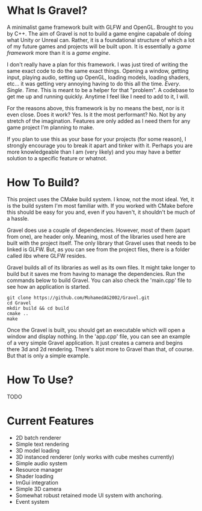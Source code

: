 # What Is Gravel?  
A minimalist game framework built with GLFW and OpenGL. Brought to you by C++. 
The aim of Gravel is not to build a game engine capabale of doing what Unity or Unreal can. Rather, it is a foundational structure of which a lot of my future games and projects will be built upon. It is essentially a _game framework_ more than it is a _game engine_. 

I don't really have a plan for this framework. I was just tired of writing the same exact code to do the same exact things. Opening a window, getting input, playing audio, setting up OpenGL, loading models, loading shaders, etc... it was getting very annoying having to do this all the time. _Every_. _Single_. _Time_. This is meant to be a helper for that "problem". A codebase to get me up and running quickly. Anytime I feel like I need to add to it, I will. 

For the reasons above, this framework is by no means the best, nor is it even close. Does it work? Yes. Is it the most performant? No. Not by any stretch of the imagination. Features are only added as I need them for any game project I'm planning to make. 

If you plan to use this as your base for your projects (for some reason), I strongly encourage you to break it apart and tinker with it. Perhaps you are more knowledgeable than I am (very likely) and you may have a better solution to a specific feature or whatnot. 

# How To Build?
This project uses the CMake build system. I know, not the most ideal. Yet, it is the build system I'm most familiar with. If you worked with CMake before this should be easy for you and, even if you haven't, it shouldn't be much of a hassle. 

Gravel does use a couple of dependencies. However, most of them (apart from one), are header only. Meaning, most of the libraries used here are built with the project itself. The only library that Gravel uses that needs to be linked is GLFW. But, as you can see from the project files, there is a folder called _libs_ where GLFW resides.  

Gravel builds all of its libraries as well as its own files. It might take longer to build but it saves me from having to manage the dependencies. Run the commands below to build Gravel. You can also check the 'main.cpp' file to see how an application is started.

```
git clone https://github.com/MohamedAG2002/Gravel.git 
cd Gravel 
mkdir build && cd build 
cmake ..
make 
```
Once the Gravel is built, you should get an executable which will open a window and display nothing. In the 'app.cpp' file, you can see an example of a very simple Gravel application. It just creates a camera and begins there 3d and 2d rendering. There's alot more to Gravel than that, of course. But that is only a simple example. 

# How To Use? 
TODO

# Current Features
- 2D batch renderer
- Simple text rendering 
- 3D model loading 
- 3D instanced renderer (only works with cube meshes currently)
- Simple audio system 
- Resource manager 
- Shader loading
- ImGui integration 
- Simple 3D camera 
- Somewhat robust retained mode UI system with anchoring.
- Event system
